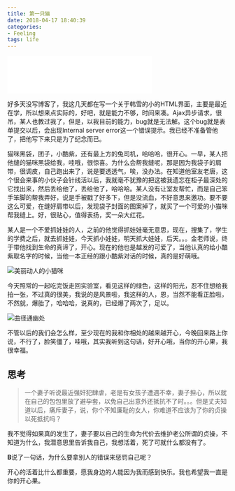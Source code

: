 ```yaml
---
title: 第一只猫
date: 2018-04-17 18:40:39
categories: 
- Feeling
tags: life
---
```

<iframe frameborder="no" border="0" marginwidth="0" marginheight="0" width=330 height=86 src="//music.163.com/outchain/player?type=2&id=429450375&auto=0&height=66"></iframe>

好多天没写博客了，我这几天都在写一个关于韩雪的小的HTML界面，主要是最近在学，所以想来点实际的，好吧，就是能力不够，时间来凑。Ajax异步请求，很吊，某人也教过我了，但是，以我目前的能力，bug就是无法解。这个bug就是表单提交以后，会出现Internal server error这一个错误提示。我已经不准备管他了，把他写下来只是为了纪念而已。

猫咪黑袋，团子，小酷紫，还有最上方的兔司机，哈哈哈，很开心。一早，某人把他缝的猫咪黑袋给我，哇哦，很惊喜。为什么会帮我缝呢，那是因为我袋子的肩带，很调皮，自己跑出来了，说是要透透气，唉，没办法。在知道他室友老唐，这个很会来事的小伙子会针线活以后，我就毫不犹豫的把这被我遗忘在柜子最深处的它找出来，然后丢给他了，丢给他了，哈哈哈。某人没有让室友帮忙，而是自己笨手笨脚的帮我弄好，说是手被戳了好多下，但是没流血，不好意思来邀功。要不要这么可爱，在缝好肩带以后，发现袋子封面的图案掉了，就买了一个可爱的小猫咪帮我缝上。好，很贴心，值得表扬，奖一朵大红花。

某人是一个不爱抓娃娃的人，之前的他觉得抓娃娃毫无意思，现在，搜集了，学生的学费之后，就去抓娃娃，今天抓小娃娃，明天抓大娃娃，后天。。。金老师说，终于带他找到生命的真谛了，开心。现在的他也是越发的可爱了，当他认真的给小酷紫取名字的时候，当他一本正经的跟小酷紫对话的时候，真的是好萌哦。

![美丽动人的小猫咪](http://pic.yuti.site/pic-cats.jpg)

今天照常的一起吃完饭走回实验室，看见这样的绿色，这样的阳光，忍不住想给我拍一张，不过真的很美，我说的是风景啦，我这样的人，恩，当然不能看正脸啦，不然就，爆胎了，哈哈哈，说真的，已经爆了两次了，足以。

![曲径通幽处](http://pic.yuti.site/pic-backs.jpg)

不管以后的我们会怎么样，至少现在的我和你相处的越来越开心，今晚回来路上你说，不行了，脸笑僵了，哇哦，其实我听到这句话，好开心哦，当你的开心果，我很幸福。

## 思考
> 一个妻子听说最近强奸犯肆虐，老是有女孩子遭遇不幸，妻子担心，所以就在自己的包包里放了避孕套，以免自己出意外还抵抗不了时。。。但是丈夫知道以后，痛斥妻子，说，你个不知廉耻的女人，你难道不应该为了你的贞操以死抵抗吗？

我不觉得如果真的发生了，妻子要以自己的生命为代价去维护老公所谓的贞操，不知道为什么，我潜意思里告诉我自己，我想活着，死了可就什么都没有了。

**B**说了一句话，为什么要拿别人的错误来惩罚自己呢？

开心的活着比什么都重要，愿我身边的人能因为我而感到快乐。我也希望我一直是你的开心果。